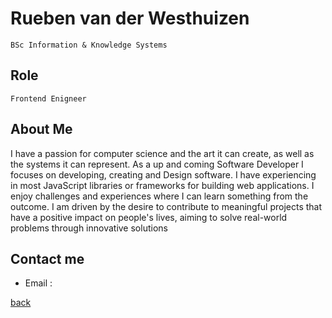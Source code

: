 # Rueben van der Westhuizen
`BSc Information & Knowledge Systems`
## Role
`Frontend Enigneer`
## About Me

I have a passion for computer science and the art it
can create, as well as the systems it can represent.
As a up and coming Software Developer I focuses
on developing, creating and Design software. I have
experiencing in most JavaScript libraries or
frameworks for building web applications. I enjoy
challenges and experiences where I can learn
something from the outcome. I am driven by the
desire to contribute to meaningful projects that
have a positive impact on people's lives, aiming to
solve real-world problems through innovative
solutions


## Contact me
- Email : 

[back](./README.md)